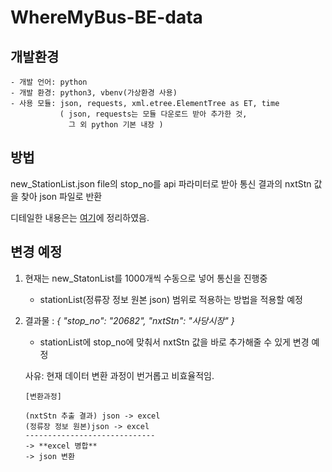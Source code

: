 # WhereMyBus-BE-data


## 개발환경
```
- 개발 언어: python
- 개발 환경: python3, vbenv(가상환경 사용)
- 사용 모듈: json, requests, xml.etree.ElementTree as ET, time
           ( json, requests는 모듈 다운로드 받아 추가한 것,
             그 외 python 기본 내장 )

```

## 방법
new_StationList.json file의 stop_no를 api 파라미터로 받아 통신 결과의 nxtStn 값을 찾아 json 파일로 반환

디테일한 내용은는 [여기](https://github.com/isakatty/busAPI/blob/main/README.md)에 정리하였음.

## 변경 예정
1. 현재는 new_StatonList를 1000개씩 수동으로 넣어 통신을 진행중
    - stationList(정류장 정보 원본 json) 범위로 적용하는 방법을 적용할 예정
2. 결과물 : *{ "stop_no": "20682", "nxtStn": "사당시장" }*
    - stationList에 stop_no에 맞춰서 nxtStn 값을 바로 추가해줄 수 있게 변경 예정

    사유: 현재 데이터 변환 과정이 번거롭고 비효율적임.
    ``` 
    [변환과정]
    
    (nxtStn 추출 결과) json -> excel 
    (정류장 정보 원본)json -> excel
    -----------------------------
    -> **excel 병합**
    -> json 변환
    ```

